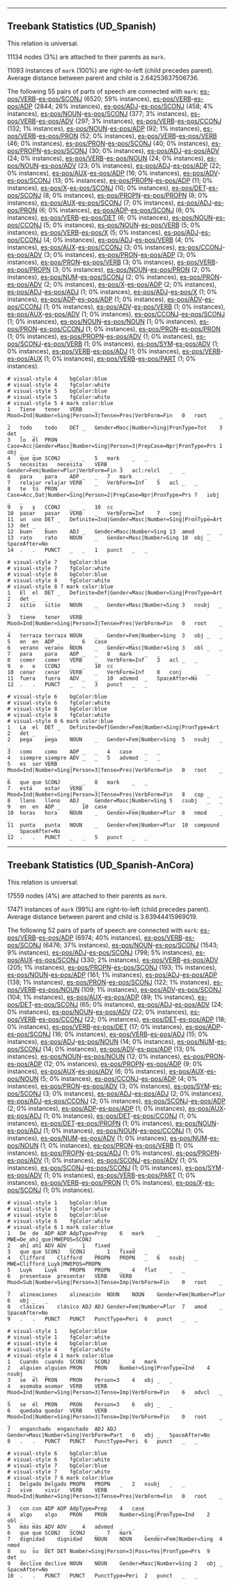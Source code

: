 

--------------------------------------------------------------------------------

## Treebank Statistics (UD_Spanish)

This relation is universal.

11134 nodes (3%) are attached to their parents as `mark`.

11093 instances of `mark` (100%) are right-to-left (child precedes parent).
Average distance between parent and child is 2.64253637506736.

The following 55 pairs of parts of speech are connected with `mark`: [es-pos/VERB]()-[es-pos/SCONJ]() (6520; 59% instances), [es-pos/VERB]()-[es-pos/ADP]() (2844; 26% instances), [es-pos/ADJ]()-[es-pos/SCONJ]() (458; 4% instances), [es-pos/NOUN]()-[es-pos/SCONJ]() (377; 3% instances), [es-pos/VERB]()-[es-pos/ADV]() (297; 3% instances), [es-pos/VERB]()-[es-pos/CCONJ]() (132; 1% instances), [es-pos/NOUN]()-[es-pos/ADP]() (92; 1% instances), [es-pos/VERB]()-[es-pos/PRON]() (52; 0% instances), [es-pos/VERB]()-[es-pos/VERB]() (46; 0% instances), [es-pos/PRON]()-[es-pos/SCONJ]() (40; 0% instances), [es-pos/PROPN]()-[es-pos/SCONJ]() (30; 0% instances), [es-pos/ADJ]()-[es-pos/ADV]() (24; 0% instances), [es-pos/VERB]()-[es-pos/NOUN]() (24; 0% instances), [es-pos/NOUN]()-[es-pos/ADV]() (23; 0% instances), [es-pos/ADJ]()-[es-pos/ADP]() (22; 0% instances), [es-pos/AUX]()-[es-pos/ADP]() (16; 0% instances), [es-pos/ADV]()-[es-pos/SCONJ]() (13; 0% instances), [es-pos/PROPN]()-[es-pos/ADP]() (11; 0% instances), [es-pos/X]()-[es-pos/SCONJ]() (10; 0% instances), [es-pos/DET]()-[es-pos/SCONJ]() (8; 0% instances), [es-pos/PROPN]()-[es-pos/PROPN]() (8; 0% instances), [es-pos/AUX]()-[es-pos/SCONJ]() (7; 0% instances), [es-pos/ADJ]()-[es-pos/PRON]() (6; 0% instances), [es-pos/ADP]()-[es-pos/SCONJ]() (6; 0% instances), [es-pos/VERB]()-[es-pos/DET]() (6; 0% instances), [es-pos/NOUN]()-[es-pos/CCONJ]() (5; 0% instances), [es-pos/NOUN]()-[es-pos/VERB]() (5; 0% instances), [es-pos/VERB]()-[es-pos/X]() (5; 0% instances), [es-pos/ADJ]()-[es-pos/CCONJ]() (4; 0% instances), [es-pos/ADJ]()-[es-pos/VERB]() (4; 0% instances), [es-pos/AUX]()-[es-pos/CCONJ]() (3; 0% instances), [es-pos/CCONJ]()-[es-pos/ADV]() (3; 0% instances), [es-pos/PRON]()-[es-pos/ADP]() (3; 0% instances), [es-pos/PRON]()-[es-pos/VERB]() (3; 0% instances), [es-pos/VERB]()-[es-pos/PROPN]() (3; 0% instances), [es-pos/NOUN]()-[es-pos/PRON]() (2; 0% instances), [es-pos/NUM]()-[es-pos/SCONJ]() (2; 0% instances), [es-pos/PRON]()-[es-pos/ADV]() (2; 0% instances), [es-pos/X]()-[es-pos/ADP]() (2; 0% instances), [es-pos/ADJ]()-[es-pos/ADJ]() (1; 0% instances), [es-pos/ADJ]()-[es-pos/X]() (1; 0% instances), [es-pos/ADP]()-[es-pos/ADP]() (1; 0% instances), [es-pos/ADV]()-[es-pos/CCONJ]() (1; 0% instances), [es-pos/ADV]()-[es-pos/VERB]() (1; 0% instances), [es-pos/AUX]()-[es-pos/ADV]() (1; 0% instances), [es-pos/CCONJ]()-[es-pos/SCONJ]() (1; 0% instances), [es-pos/NOUN]()-[es-pos/NOUN]() (1; 0% instances), [es-pos/PRON]()-[es-pos/CCONJ]() (1; 0% instances), [es-pos/PRON]()-[es-pos/PRON]() (1; 0% instances), [es-pos/PROPN]()-[es-pos/ADV]() (1; 0% instances), [es-pos/SCONJ]()-[es-pos/VERB]() (1; 0% instances), [es-pos/SYM]()-[es-pos/ADV]() (1; 0% instances), [es-pos/VERB]()-[es-pos/ADJ]() (1; 0% instances), [es-pos/VERB]()-[es-pos/AUX]() (1; 0% instances), [es-pos/VERB]()-[es-pos/PART]() (1; 0% instances).


~~~ conllu
# visual-style 4	bgColor:blue
# visual-style 4	fgColor:white
# visual-style 5	bgColor:blue
# visual-style 5	fgColor:white
# visual-style 5 4 mark	color:blue
1	Tiene	tener	VERB	_	Mood=Ind|Number=Sing|Person=3|Tense=Pres|VerbForm=Fin	0	root	_	_
2	todo	todo	DET	_	Gender=Masc|Number=Sing|PronType=Tot	3	det	_	_
3	lo	él	PRON	_	Case=Acc|Gender=Masc|Number=Sing|Person=3|PrepCase=Npr|PronType=Prs	1	obj	_	_
4	que	que	SCONJ	_	_	5	mark	_	_
5	necesitas	necesita	VERB	_	Gender=Fem|Number=Plur|VerbForm=Fin	3	acl:relcl	_	_
6	para	para	ADP	_	_	7	mark	_	_
7	relajar	relajar	VERB	_	VerbForm=Inf	5	acl	_	_
8	te	tú	PRON	_	Case=Acc,Dat|Number=Sing|Person=2|PrepCase=Npr|PronType=Prs	7	iobj	_	_
9	y	y	CCONJ	_	_	10	cc	_	_
10	pasar	pasar	VERB	_	VerbForm=Inf	7	conj	_	_
11	un	uno	DET	_	Definite=Ind|Gender=Masc|Number=Sing|PronType=Art	13	det	_	_
12	buen	buen	ADJ	_	Gender=Masc|Number=Sing	13	amod	_	_
13	rato	rato	NOUN	_	Gender=Masc|Number=Sing	10	obj	_	SpaceAfter=No
14	.	.	PUNCT	_	_	1	punct	_	_

~~~


~~~ conllu
# visual-style 7	bgColor:blue
# visual-style 7	fgColor:white
# visual-style 8	bgColor:blue
# visual-style 8	fgColor:white
# visual-style 8 7 mark	color:blue
1	El	el	DET	_	Definite=Def|Gender=Masc|Number=Sing|PronType=Art	2	det	_	_
2	sitio	sitio	NOUN	_	Gender=Masc|Number=Sing	3	nsubj	_	_
3	tiene	tener	VERB	_	Mood=Ind|Number=Sing|Person=3|Tense=Pres|VerbForm=Fin	0	root	_	_
4	terraza	terraza	NOUN	_	Gender=Fem|Number=Sing	3	obj	_	_
5	en	en	ADP	_	_	6	case	_	_
6	verano	verano	NOUN	_	Gender=Masc|Number=Sing	3	obl	_	_
7	para	para	ADP	_	_	8	mark	_	_
8	comer	comer	VERB	_	VerbForm=Inf	3	acl	_	_
9	o	o	CCONJ	_	_	10	cc	_	_
10	cenar	cenar	VERB	_	VerbForm=Inf	8	conj	_	_
11	fuera	fuera	ADV	_	_	10	advmod	_	SpaceAfter=No
12	.	.	PUNCT	_	_	3	punct	_	_

~~~


~~~ conllu
# visual-style 6	bgColor:blue
# visual-style 6	fgColor:white
# visual-style 8	bgColor:blue
# visual-style 8	fgColor:white
# visual-style 8 6 mark	color:blue
1	La	el	DET	_	Definite=Def|Gender=Fem|Number=Sing|PronType=Art	2	det	_	_
2	pega	pega	NOUN	_	Gender=Fem|Number=Sing	5	nsubj	_	_
3	como	como	ADP	_	_	4	case	_	_
4	siempre	siempre	ADV	_	_	5	advmod	_	_
5	es	ser	VERB	_	Mood=Ind|Number=Sing|Person=3|Tense=Pres|VerbForm=Fin	0	root	_	_
6	que	que	SCONJ	_	_	8	mark	_	_
7	está	estar	VERB	_	Mood=Ind|Number=Sing|Person=3|Tense=Pres|VerbForm=Fin	8	cop	_	_
8	lleno	lleno	ADJ	_	Gender=Masc|Number=Sing	5	csubj	_	_
9	en	en	ADP	_	_	10	case	_	_
10	horas	hora	NOUN	_	Gender=Fem|Number=Plur	8	nmod	_	_
11	punta	punta	NOUN	_	Gender=Fem|Number=Plur	10	compound	_	SpaceAfter=No
12	.	.	PUNCT	_	_	5	punct	_	_

~~~




--------------------------------------------------------------------------------

## Treebank Statistics (UD_Spanish-AnCora)

This relation is universal.

17559 nodes (4%) are attached to their parents as `mark`.

17471 instances of `mark` (99%) are right-to-left (child precedes parent).
Average distance between parent and child is 3.63944415969019.

The following 52 pairs of parts of speech are connected with `mark`: [es-pos/VERB]()-[es-pos/ADP]() (6974; 40% instances), [es-pos/VERB]()-[es-pos/SCONJ]() (6476; 37% instances), [es-pos/NOUN]()-[es-pos/SCONJ]() (1543; 9% instances), [es-pos/ADJ]()-[es-pos/SCONJ]() (798; 5% instances), [es-pos/AUX]()-[es-pos/SCONJ]() (330; 2% instances), [es-pos/VERB]()-[es-pos/ADV]() (205; 1% instances), [es-pos/PROPN]()-[es-pos/SCONJ]() (193; 1% instances), [es-pos/NOUN]()-[es-pos/ADP]() (161; 1% instances), [es-pos/ADJ]()-[es-pos/ADP]() (138; 1% instances), [es-pos/PRON]()-[es-pos/SCONJ]() (122; 1% instances), [es-pos/VERB]()-[es-pos/NOUN]() (109; 1% instances), [es-pos/ADV]()-[es-pos/SCONJ]() (104; 1% instances), [es-pos/AUX]()-[es-pos/ADP]() (89; 1% instances), [es-pos/DET]()-[es-pos/SCONJ]() (65; 0% instances), [es-pos/ADJ]()-[es-pos/ADV]() (24; 0% instances), [es-pos/NOUN]()-[es-pos/ADV]() (22; 0% instances), [es-pos/VERB]()-[es-pos/CCONJ]() (22; 0% instances), [es-pos/DET]()-[es-pos/ADP]() (18; 0% instances), [es-pos/VERB]()-[es-pos/DET]() (17; 0% instances), [es-pos/ADP]()-[es-pos/SCONJ]() (16; 0% instances), [es-pos/VERB]()-[es-pos/ADJ]() (15; 0% instances), [es-pos/ADJ]()-[es-pos/NOUN]() (14; 0% instances), [es-pos/NUM]()-[es-pos/SCONJ]() (14; 0% instances), [es-pos/ADV]()-[es-pos/ADP]() (13; 0% instances), [es-pos/NOUN]()-[es-pos/NOUN]() (12; 0% instances), [es-pos/PRON]()-[es-pos/ADP]() (12; 0% instances), [es-pos/PROPN]()-[es-pos/ADP]() (9; 0% instances), [es-pos/AUX]()-[es-pos/ADV]() (6; 0% instances), [es-pos/AUX]()-[es-pos/NOUN]() (5; 0% instances), [es-pos/CCONJ]()-[es-pos/ADP]() (4; 0% instances), [es-pos/PRON]()-[es-pos/ADV]() (3; 0% instances), [es-pos/SYM]()-[es-pos/SCONJ]() (3; 0% instances), [es-pos/ADJ]()-[es-pos/ADJ]() (2; 0% instances), [es-pos/ADJ]()-[es-pos/CCONJ]() (2; 0% instances), [es-pos/SCONJ]()-[es-pos/ADP]() (2; 0% instances), [es-pos/ADP]()-[es-pos/ADP]() (1; 0% instances), [es-pos/AUX]()-[es-pos/ADJ]() (1; 0% instances), [es-pos/DET]()-[es-pos/CCONJ]() (1; 0% instances), [es-pos/DET]()-[es-pos/PROPN]() (1; 0% instances), [es-pos/NOUN]()-[es-pos/ADJ]() (1; 0% instances), [es-pos/NOUN]()-[es-pos/CCONJ]() (1; 0% instances), [es-pos/NUM]()-[es-pos/ADV]() (1; 0% instances), [es-pos/NUM]()-[es-pos/NOUN]() (1; 0% instances), [es-pos/PRON]()-[es-pos/VERB]() (1; 0% instances), [es-pos/PROPN]()-[es-pos/ADJ]() (1; 0% instances), [es-pos/PROPN]()-[es-pos/ADV]() (1; 0% instances), [es-pos/SCONJ]()-[es-pos/ADV]() (1; 0% instances), [es-pos/SCONJ]()-[es-pos/SCONJ]() (1; 0% instances), [es-pos/SYM]()-[es-pos/ADV]() (1; 0% instances), [es-pos/VERB]()-[es-pos/PART]() (1; 0% instances), [es-pos/VERB]()-[es-pos/PRON]() (1; 0% instances), [es-pos/X]()-[es-pos/SCONJ]() (1; 0% instances).


~~~ conllu
# visual-style 1	bgColor:blue
# visual-style 1	fgColor:white
# visual-style 6	bgColor:blue
# visual-style 6	fgColor:white
# visual-style 6 1 mark	color:blue
1	De	de	ADP	ADP	AdpType=Prep	6	mark	_	MWE=De_ahí_que|MWEPOS=SCONJ
2	ahí	ahí	ADV	ADV	_	1	fixed	_	_
3	que	que	SCONJ	SCONJ	_	1	fixed	_	_
4	Clifford	Clifford	PROPN	PROPN	_	6	nsubj	_	MWE=Clifford_Luyk|MWEPOS=PROPN
5	Luyk	Luyk	PROPN	PROPN	_	4	flat	_	_
6	presentase	presentar	VERB	VERB	Mood=Sub|Number=Sing|Person=3|Tense=Imp|VerbForm=Fin	0	root	_	_
7	alineaciones	alineación	NOUN	NOUN	Gender=Fem|Number=Plur	6	obj	_	_
8	clásicas	clásico	ADJ	ADJ	Gender=Fem|Number=Plur	7	amod	_	SpaceAfter=No
9	.	.	PUNCT	PUNCT	PunctType=Peri	6	punct	_	_

~~~


~~~ conllu
# visual-style 1	bgColor:blue
# visual-style 1	fgColor:white
# visual-style 4	bgColor:blue
# visual-style 4	fgColor:white
# visual-style 4 1 mark	color:blue
1	Cuando	cuando	SCONJ	SCONJ	_	4	mark	_	_
2	alguien	alguien	PRON	PRON	Number=Sing|PronType=Ind	4	nsubj	_	_
3	se	él	PRON	PRON	Person=3	4	obj	_	_
4	asomaba	asomar	VERB	VERB	Mood=Ind|Number=Sing|Person=3|Tense=Imp|VerbForm=Fin	6	advcl	_	_
5	se	él	PRON	PRON	Person=3	6	obj	_	_
6	quedaba	quedar	VERB	VERB	Mood=Ind|Number=Sing|Person=3|Tense=Imp|VerbForm=Fin	0	root	_	_
7	enganchado	enganchado	ADJ	ADJ	Gender=Masc|Number=Sing|VerbForm=Part	6	obj	_	SpaceAfter=No
8	.	.	PUNCT	PUNCT	PunctType=Peri	6	punct	_	_

~~~


~~~ conllu
# visual-style 6	bgColor:blue
# visual-style 6	fgColor:white
# visual-style 7	bgColor:blue
# visual-style 7	fgColor:white
# visual-style 7 6 mark	color:blue
1	Delgado	Delgado	PROPN	PROPN	_	2	nsubj	_	_
2	vive	vivir	VERB	VERB	Mood=Ind|Number=Sing|Person=3|Tense=Pres|VerbForm=Fin	0	root	_	_
3	con	con	ADP	ADP	AdpType=Prep	4	case	_	_
4	algo	algo	PRON	PRON	Number=Sing|PronType=Ind	2	obl	_	_
5	más	más	ADV	ADV	_	4	advmod	_	_
6	que	que	SCONJ	SCONJ	_	7	mark	_	_
7	dignidad	dignidad	NOUN	NOUN	Gender=Fem|Number=Sing	4	nmod	_	_
8	su	su	DET	DET	Number=Sing|Person=3|Poss=Yes|PronType=Prs	9	det	_	_
9	declive	declive	NOUN	NOUN	Gender=Masc|Number=Sing	2	obj	_	SpaceAfter=No
10	.	.	PUNCT	PUNCT	PunctType=Peri	2	punct	_	_

~~~


